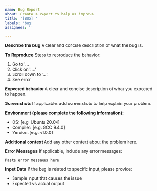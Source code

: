 ```yaml
---
name: Bug Report
about: Create a report to help us improve
title: '[BUG] '
labels: 'bug'
assignees: ''

---
```


**Describe the bug**
A clear and concise description of what the bug is.

**To Reproduce**
Steps to reproduce the behavior:
1. Go to '...'
2. Click on '....'
3. Scroll down to '....'
4. See error

**Expected behavior**
A clear and concise description of what you expected to happen.

**Screenshots**
If applicable, add screenshots to help explain your problem.

**Environment (please complete the following information):**
 - OS: [e.g. Ubuntu 20.04]
 - Compiler: [e.g. GCC 9.4.0]
 - Version: [e.g. v1.0.0]

**Additional context**
Add any other context about the problem here.

**Error Messages**
If applicable, include any error messages:
```
Paste error messages here
```

**Input Data**
If the bug is related to specific input, please provide:
- Sample input that causes the issue
- Expected vs actual output
